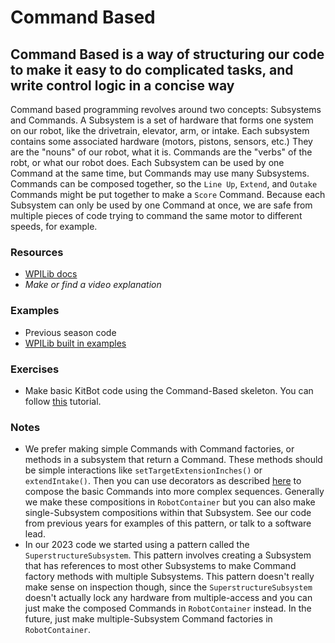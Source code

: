 # Command Based

## Command Based is a way of structuring our code to make it easy to do complicated tasks, and write control logic in a concise way

Command based programming revolves around two concepts: Subsystems and Commands.
A Subsystem is a set of hardware that forms one system on our robot, like the drivetrain, elevator, arm, or intake.
Each subsystem contains some associated hardware (motors, pistons, sensors, etc.) They are the "nouns" of our robot, what it is.
Commands are the "verbs" of the robt, or what our robot does.
Each Subsystem can be used by one Command at the same time, but Commands may use many Subsystems.
Commands can be composed together, so the `Line Up`, `Extend`, and `Outake` Commands might be put together to make a `Score` Command.
Because each Subsystem can only be used by one Command at once, we are safe from multiple pieces of code trying to command the same motor to different speeds, for example.

### Resources

- [WPILib docs](https://docs.wpilib.org/en/stable/docs/software/commandbased/index.html)
- *Make or find a video explanation*

### Examples

- Previous season code
- [WPILib built in examples](https://docs.wpilib.org/en/stable/docs/software/examples-tutorials/wpilib-examples.html#command-based-examples)

### Exercises

- Make basic KitBot code using the Command-Based skeleton. You can follow [this](KitbotExampleWalkthrough.md) tutorial.

### Notes

- We prefer making simple Commands with Command factories, or methods in a subsystem that return a Command.
These methods should be simple interactions like `setTargetExtensionInches()` or `extendIntake()`.
Then you can use decorators as described [here](https://docs.wpilib.org/en/stable/docs/software/commandbased/command-compositions.html) to compose the basic Commands into more complex sequences.
Generally we make these compositions in `RobotContainer` but you can also make single-Subsystem compositions within that Subsystem.
See our code from previous years for examples of this pattern, or talk to a software lead.
- In our 2023 code we started using a pattern called the `SuperstructureSubsystem`.
This pattern involves creating a Subsystem that has references to most other Subsystems to make Command factory methods with multiple Subsystems.
This pattern doesn't really make sense on inspection though, since the `SuperstructureSubsystem` doesn't actually lock any hardware from multiple-access and you can just make the composed Commands in `RobotContainer` instead.
In the future, just make multiple-Subsystem Command factories in `RobotContainer`.
